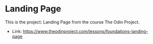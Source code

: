 # Landing Page
This is the project: Landing Page from the course The Odin Project.
- Link: https://www.theodinproject.com/lessons/foundations-landing-page
